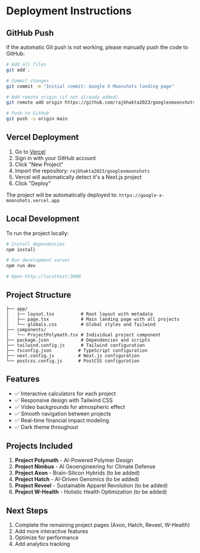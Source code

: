 # Deployment Instructions

## GitHub Push

If the automatic Git push is not working, please manually push the code to GitHub:

```bash
# Add all files
git add .

# Commit changes
git commit -m "Initial commit: Google X Moonshots landing page"

# Add remote origin (if not already added)
git remote add origin https://github.com/rajbhakta2023/googlexmoonshots.git

# Push to GitHub
git push -u origin main
```

## Vercel Deployment

1. Go to [Vercel](https://vercel.com)
2. Sign in with your GitHub account
3. Click "New Project"
4. Import the repository: `rajbhakta2023/googlexmoonshots`
5. Vercel will automatically detect it's a Next.js project
6. Click "Deploy"

The project will be automatically deployed to: `https://google-x-moonshots.vercel.app`

## Local Development

To run the project locally:

```bash
# Install dependencies
npm install

# Run development server
npm run dev

# Open http://localhost:3000
```

## Project Structure

```
├── app/
│   ├── layout.tsx          # Root layout with metadata
│   ├── page.tsx            # Main landing page with all projects
│   └── globals.css         # Global styles and Tailwind
├── components/
│   └── ProjectPolymath.tsx # Individual project component
├── package.json            # Dependencies and scripts
├── tailwind.config.js      # Tailwind configuration
├── tsconfig.json          # TypeScript configuration
├── next.config.js         # Next.js configuration
└── postcss.config.js      # PostCSS configuration
```

## Features

- ✅ Interactive calculators for each project
- ✅ Responsive design with Tailwind CSS
- ✅ Video backgrounds for atmospheric effect
- ✅ Smooth navigation between projects
- ✅ Real-time financial impact modeling
- ✅ Dark theme throughout

## Projects Included

1. **Project Polymath** - AI-Powered Polymer Design
2. **Project Nimbus** - AI Geoengineering for Climate Defense
3. **Project Axon** - Brain-Silicon Hybrids (to be added)
4. **Project Hatch** - AI-Driven Genomics (to be added)
5. **Project Reveel** - Sustainable Apparel Revolution (to be added)
6. **Project W-Health** - Holistic Health Optimization (to be added)

## Next Steps

1. Complete the remaining project pages (Axon, Hatch, Reveel, W-Health)
2. Add more interactive features
3. Optimize for performance
4. Add analytics tracking 